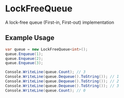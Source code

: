 # LockFreeQueue

A lock-free queue (First-in, First-out) implementation

## Example Usage

```csharp
var queue = new LockFreeQueue<int>();
queue.Enqueue(1);
queue.Enqueue(2);
queue.Enqueue(3);

Console.WriteLine(queue.Count); // 3
Console.WriteLine(queue.Dequeue().ToString()); // 1
Console.WriteLine(queue.Dequeue().ToString()); // 2
Console.WriteLine(queue.Dequeue().ToString()); // 3
Console.WriteLine(queue.Count); // 0

```
